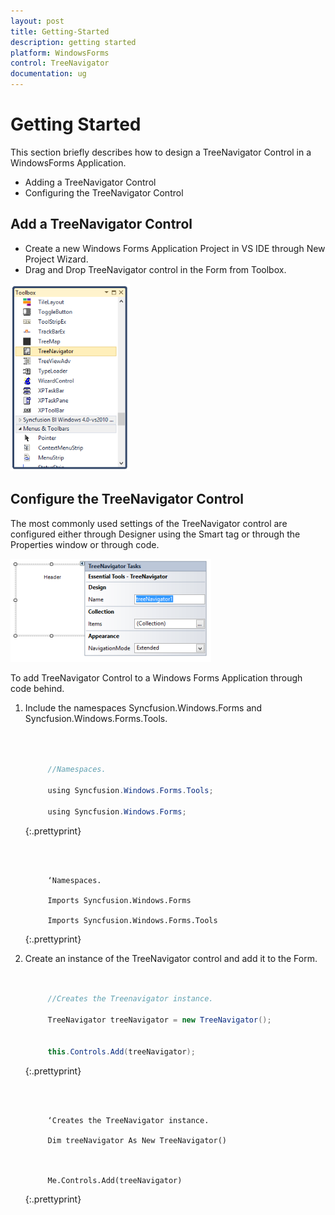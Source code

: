 ```yaml
---
layout: post
title: Getting-Started
description: getting started
platform: WindowsForms
control: TreeNavigator 
documentation: ug
---
```


# Getting Started

This section briefly describes how to design a TreeNavigator Control in a WindowsForms Application.

* Adding a TreeNavigator Control 
* Configuring the TreeNavigator Control

## Add a TreeNavigator Control

* Create a new Windows Forms Application Project in VS IDE through New Project Wizard.
* Drag and Drop TreeNavigator control in the Form from Toolbox.



![](Getting-Started_images/Getting-Started_img1.png) 



## Configure the TreeNavigator Control

The most commonly used settings of the TreeNavigator control are configured either through Designer using the Smart tag or through the Properties window or through code.

![](Getting-Started_images/Getting-Started_img2.png)



To add TreeNavigator Control to a Windows Forms Application through code behind.

1. Include the namespaces Syncfusion.Windows.Forms and Syncfusion.Windows.Forms.Tools.



   ~~~ cs



		//Namespaces.

		using Syncfusion.Windows.Forms.Tools;

		using Syncfusion.Windows.Forms;

   ~~~
   {:.prettyprint}

   ~~~ vbnet



		‘Namespaces.

		Imports Syncfusion.Windows.Forms

		Imports Syncfusion.Windows.Forms.Tools

   ~~~
   {:.prettyprint}

2. Create an instance of the TreeNavigator control and add it to the Form.

   ~~~ cs


		//Creates the Treenavigator instance.

		TreeNavigator treeNavigator = new TreeNavigator();


		this.Controls.Add(treeNavigator);

   ~~~
   {:.prettyprint}

   ~~~ vbnet



		‘Creates the TreeNavigator instance.

		Dim treeNavigator As New TreeNavigator()



		Me.Controls.Add(treeNavigator)

   ~~~
   {:.prettyprint}

